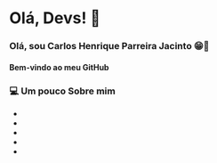 # Olá, Devs! 🖖
### Olá, sou Carlos Henrique Parreira Jacinto 😁💎

#### Bem-vindo ao meu GitHub

### 💻 Um pouco Sobre mim

  -
  -
  -
  -
  -
  

